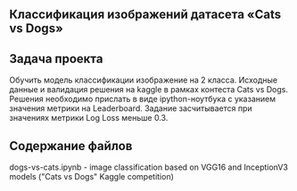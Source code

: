 ## Классификация изображений датасета «Cats vs Dogs»

## Задача проекта
Обучить модель классификации изображение на 2 класса. 
Исходные данные и валидация решения на kaggle в рамках контеста Cats vs Dogs. Решения необходимо прислать в виде ipython-ноутбука с указанием значения метрики на Leaderboard. Задание засчитывается при значениях метрики Log Loss меньше 0.3.

## Содержание файлов
dogs-vs-cats.ipynb - image classification based on VGG16 and InceptionV3 models ("Cats vs Dogs" Kaggle competition)
